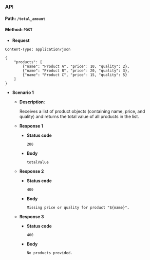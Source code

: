 ### API 

 #### Path: `/total_amount`

 #### Method: `POST`

- **Request**

```
Content-Type: application/json

{
    "products": [
        {"name": "Product A", "price": 10, "quality": 2},
        {"name": "Product B", "price": 20, "quality": 3},
		{"name": "Product C", "price": 15, "quality": 5}
    ]
}
```

- **Scenario 1**

  - **Description**:

    Receives a list of product objects (containing name, price, and quality) and returns the total value of all products in the list. 

  - **Response 1**
    - **Status code**
      ```
      200
      ```
    - **Body**
      ```
      totalValue
      ```

  - **Response 2**
    - **Status code**
      ```
      400
      ```
    - **Body**
      ```
      Missing price or quality for product "${name}".
      ```

  - **Response 3**
    - **Status code**
      ```
      400
      ```
    - **Body**
      ```
      No products provided.
      ```

